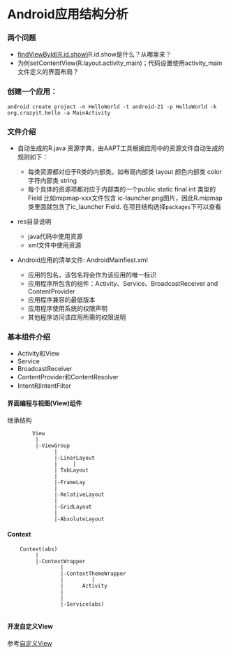 # Android应用结构分析
### 两个问题
* [findViewById(R.id.show)]()R.id.show是什么？从哪里来？
* 为何setContentView(R.layout.activity_main)；代码设置使用activity_main文件定义的界面布局？
### 创建一个应用：
````
android create project -n HelloWorld -t android-21 -p HelloWorld -k org.crazyit.hello -a MainActivity
````
### 文件介绍
* 自动生成的R.java
	资源字典，由AAPT工具根据应用中的资源文件自动生成的
	规则如下：
	* 每类资源都对应于R类的内部类。如布局内部类 layout 颜色内部类 color 字符内部类 string
	* 每个具体的资源项都对应于内部类的一个public static final int 类型的Field 比如mipmap-xxx文件包含 ic-launcher.png图片，因此R.mipmap类里面就包含了ic_launcher Field.
在项目结构选择`packages`下可以查看

* res目录说明
	* java代码中使用资源
	* xml文件中使用资源
* Android应用的清单文件: AndroidMainfiest.xml
	* 应用的包名，该包名将会作为该应用的唯一标识
	* 应用程序所包含的组件：Activity、Service、BroadcastReceiver and ContentProvider
	* 应用程序兼容的最低版本
	* 应用程序使用系统的权限声明
	* 其他程序访问该应用所需的权限说明
### 基本组件介绍
* Activity和View
* Service
* BroadcastReceiver
* ContentProvider和ContentResolver
* Intent和IntentFilter

#### 界面编程与视图(View)组件
继承结构
````
		View
	     | 
	 	 |-ViewGroup
	 	 	   |
	 	       |-LinerLayout
	 	       |	 |
	 	       | TabLayout
	 	       |
	 	       |-FrameLay
	 	       |
	 	       |-RelativeLayout
	 	       |
	 	       |-GridLayout
	 	       |
	 	       |-AbsoluteLayout
````

#### Context

````
	Context(abs)
		 |
	     |-ContextWrapper
				 |
				 |-ContextThemeWrapper
				 |		   |
				 |		Activity		
				 |
				 |  
				 |-Service(abs)
		       
````
#### 开发自定义View
参考[自定义View](https://github.com/MrRobotter/AndroidGuide/blob/master/resource/Android/%E8%87%AA%E5%AE%9A%E4%B9%89View.md)

